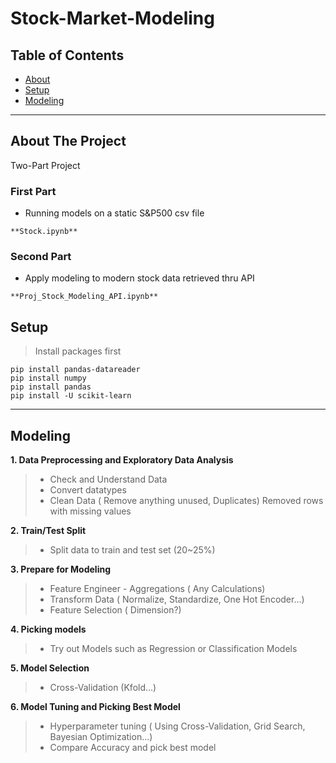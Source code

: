 # Stock-Market-Modeling

## Table of Contents

- [About](#about-the-project)
- [Setup](#setup)
- [Modeling](#modeling)

---

## About The Project
Two-Part Project
### First Part 
- Running models on a static S&P500 csv file
```
**Stock.ipynb**
```
### Second Part
- Apply modeling to modern stock data retrieved thru API 
```
**Proj_Stock_Modeling_API.ipynb**
```

## Setup
> Install packages first
```
pip install pandas-datareader
pip install numpy
pip install pandas
pip install -U scikit-learn
```
---

## Modeling
**1. Data Preprocessing and Exploratory Data Analysis**
  >- Check and Understand Data
  >- Convert datatypes
  >- Clean Data ( Remove anything unused, Duplicates) Removed rows with missing values 
  
**2. Train/Test Split**
  >- Split data to train and test set (20~25%)
  
**3. Prepare for Modeling**
  >- Feature Engineer - Aggregations ( Any Calculations)
  >- Transform Data ( Normalize, Standardize, One Hot Encoder...)
  >- Feature Selection ( Dimension?)
  
**4. Picking models**
  >- Try out Models such as Regression or Classification Models
  
**5. Model Selection**
  >- Cross-Validation (Kfold...)
  
**6. Model Tuning and Picking Best Model**
  >- Hyperparameter tuning ( Using Cross-Validation, Grid Search, Bayesian Optimization...)
  >- Compare Accuracy and pick best model

